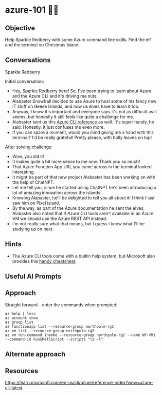 # azure-101 :christmas_tree::christmas_tree:
## Objective

Help Sparkle Redberry with some Azure command line skills. Find the elf and the terminal on Christmas Island.

## Conversations

Sparkle Redberry

Initial conversation:

- Hey, Sparkle Redberry here! So, I've been trying to learn about Azure and the Azure CLI and it's driving me nuts.
- Alabaster Snowball decided to use Azure to host some of his fancy new IT stuff on Geese Islands, and now us elves have to learn it too.
- Anyway, I know it's important and everyone says it's not as difficult as it seems, but honestly it still feels like quite a challenge for me.
- Alabaster sent us this [Azure CLI reference](https://learn.microsoft.com/en-us/cli/azure/reference-index?view=azure-cli-latest) as well. It's super handy, he said. Honestly, it just confuses me even more.
- If you can spare a moment, would you mind giving me a hand with this terminal? I'd be really grateful! Pretty please, with holly leaves on top!

After solving challenge:

- Wow, you did it!
- It makes quite a bit more sense to me now. Thank you so much!
- That Azure Function App URL you came across in the terminal looked interesting.
- It might be part of that new project Alabaster has been working on with the help of ChatNPT.
- Let me tell you, since he started using ChatNPT he's been introducing a lot of amazing innovation across the islands.
- Knowing Alabaster, he'll be delighted to tell you all about it! I think I last saw him on Pixel island.
- By the way, as part of the Azure documentation he sent the elves, Alabaster also noted that if Azure CLI tools aren't available in an Azure VM we should use the Azure REST API instead.
- I'm not really sure what that means, but I guess I know what I'll be studying up on next.

## Hints

- The Azure CLI tools come with a builtin help system, but Microsoft also provides this [handy cheatsheet](https://learn.microsoft.com/en-us/cli/azure/reference-index?view=azure-cli-latest).

## Useful AI Prompts

## Approach

Straight forward - enter the commands when prompted:

```console
az help | less
az account show
az group list
az functionapp list --resource-group northpole-rg1
az vm list --resource-group northpole-rg2
az vm run-command invoke --resource-group northpole-rg2 --name NP-VM1 --command-id RunShellScript --scripts "ls -l"
```

## Alternate approach

## Resources

https://learn.microsoft.com/en-us/cli/azure/reference-index?view=azure-cli-latest
